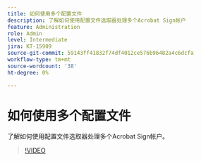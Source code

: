 ```yaml
---
title: 如何使用多个配置文件
description: 了解如何使用配置文件选取器处理多个Acrobat Sign帐户
feature: Administration
role: Admin
level: Intermediate
jira: KT-15909
source-git-commit: 59143ff41832f74df4012ce576b96482a4c6dcfa
workflow-type: tm+mt
source-wordcount: '38'
ht-degree: 0%

---
```


# 如何使用多个配置文件

了解如何使用配置文件选取器处理多个Acrobat Sign帐户。

>[!VIDEO](https://video.tv.adobe.com/v/3433377?quality=12&learn=on&hidetitle=true)
